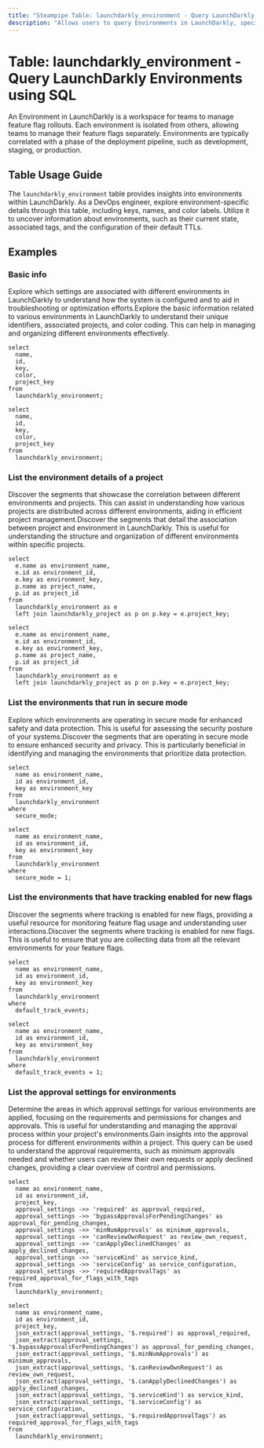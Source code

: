 ```yaml
---
title: "Steampipe Table: launchdarkly_environment - Query LaunchDarkly Environments using SQL"
description: "Allows users to query Environments in LaunchDarkly, specifically providing insights into environment-specific details such as keys, names, and color labels."
---
```


# Table: launchdarkly_environment - Query LaunchDarkly Environments using SQL

An Environment in LaunchDarkly is a workspace for teams to manage feature flag rollouts. Each environment is isolated from others, allowing teams to manage their feature flags separately. Environments are typically correlated with a phase of the deployment pipeline, such as development, staging, or production.

## Table Usage Guide

The `launchdarkly_environment` table provides insights into environments within LaunchDarkly. As a DevOps engineer, explore environment-specific details through this table, including keys, names, and color labels. Utilize it to uncover information about environments, such as their current state, associated tags, and the configuration of their default TTLs.

## Examples

### Basic info
Explore which settings are associated with different environments in LaunchDarkly to understand how the system is configured and to aid in troubleshooting or optimization efforts.Explore the basic information related to various environments in LaunchDarkly to understand their unique identifiers, associated projects, and color coding. This can help in managing and organizing different environments effectively.


```sql+postgres
select
  name,
  id,
  key,
  color,
  project_key
from
  launchdarkly_environment;
```

```sql+sqlite
select
  name,
  id,
  key,
  color,
  project_key
from
  launchdarkly_environment;
```

### List the environment details of a project
Discover the segments that showcase the correlation between different environments and projects. This can assist in understanding how various projects are distributed across different environments, aiding in efficient project management.Discover the segments that detail the association between project and environment in LaunchDarkly. This is useful for understanding the structure and organization of different environments within specific projects.


```sql+postgres
select
  e.name as environment_name,
  e.id as environment_id,
  e.key as environment_key,
  p.name as project_name,
  p.id as project_id
from
  launchdarkly_environment as e
  left join launchdarkly_project as p on p.key = e.project_key;
```

```sql+sqlite
select
  e.name as environment_name,
  e.id as environment_id,
  e.key as environment_key,
  p.name as project_name,
  p.id as project_id
from
  launchdarkly_environment as e
  left join launchdarkly_project as p on p.key = e.project_key;
```

### List the environments that run in secure mode
Explore which environments are operating in secure mode for enhanced safety and data protection. This is useful for assessing the security posture of your systems.Discover the segments that are operating in secure mode to ensure enhanced security and privacy. This is particularly beneficial in identifying and managing the environments that prioritize data protection.


```sql+postgres
select
  name as environment_name,
  id as environment_id,
  key as environment_key
from
  launchdarkly_environment
where
  secure_mode;
```

```sql+sqlite
select
  name as environment_name,
  id as environment_id,
  key as environment_key
from
  launchdarkly_environment
where
  secure_mode = 1;
```

### List the environments that have tracking enabled for new flags
Discover the segments where tracking is enabled for new flags, providing a useful resource for monitoring feature flag usage and understanding user interactions.Discover the segments where tracking is enabled for new flags. This is useful to ensure that you are collecting data from all the relevant environments for your feature flags.


```sql+postgres
select
  name as environment_name,
  id as environment_id,
  key as environment_key
from
  launchdarkly_environment
where
  default_track_events;
```

```sql+sqlite
select
  name as environment_name,
  id as environment_id,
  key as environment_key
from
  launchdarkly_environment
where
  default_track_events = 1;
```

### List the approval settings for environments
Determine the areas in which approval settings for various environments are applied, focusing on the requirements and permissions for changes and approvals. This is useful for understanding and managing the approval process within your project's environments.Gain insights into the approval process for different environments within a project. This query can be used to understand the approval requirements, such as minimum approvals needed and whether users can review their own requests or apply declined changes, providing a clear overview of control and permissions.

```sql+postgres
select
  name as environment_name,
  id as environment_id,
  project_key,
  approval_settings ->> 'required' as approval_required,
  approval_settings ->> 'bypassApprovalsForPendingChanges' as approval_for_pending_changes,
  approval_settings ->> 'minNumApprovals' as minimum_approvals,
  approval_settings ->> 'canReviewOwnRequest' as review_own_request,
  approval_settings ->> 'canApplyDeclinedChanges' as apply_declined_changes,
  approval_settings ->> 'serviceKind' as service_kind,
  approval_settings ->> 'serviceConfig' as service_configuration,
  approval_settings ->> 'requiredApprovalTags' as required_approval_for_flags_with_tags
from
  launchdarkly_environment;
```

```sql+sqlite
select
  name as environment_name,
  id as environment_id,
  project_key,
  json_extract(approval_settings, '$.required') as approval_required,
  json_extract(approval_settings, '$.bypassApprovalsForPendingChanges') as approval_for_pending_changes,
  json_extract(approval_settings, '$.minNumApprovals') as minimum_approvals,
  json_extract(approval_settings, '$.canReviewOwnRequest') as review_own_request,
  json_extract(approval_settings, '$.canApplyDeclinedChanges') as apply_declined_changes,
  json_extract(approval_settings, '$.serviceKind') as service_kind,
  json_extract(approval_settings, '$.serviceConfig') as service_configuration,
  json_extract(approval_settings, '$.requiredApprovalTags') as required_approval_for_flags_with_tags
from
  launchdarkly_environment;
```